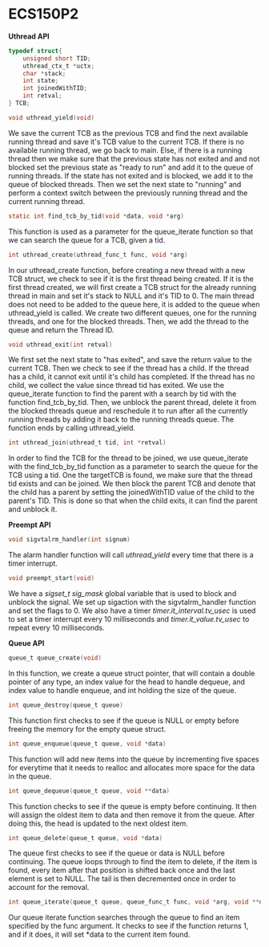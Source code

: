 # ECS150P2

**Uthread API**

```c
typedef struct{
    unsigned short TID;
    uthread_ctx_t *uctx;
    char *stack;
    int state;
    int joinedWithTID;
    int retval;
} TCB;
```

```c
void uthread_yield(void)
```
We save the current TCB as the previous TCB and find the next available running
thread and save it's TCB value to the current TCB. If there is no available
running thread, we go back to main. Else, if there is a running thread then we
make sure that the previous state has not exited and and not blocked set the
previous state as "ready to run" and add it to the queue of running threads. If
the state has not exited and is blocked, we add it to the queue of blocked
threads. Then we set the next state to "running" and perform a context switch
between the previously running thread and the current running thread. 

```c
static int find_tcb_by_tid(void *data, void *arg)
```
This function is used as a parameter for the queue_iterate function so that we
can search the queue for a TCB, given a tid. 

```c
int uthread_create(uthread_func_t func, void *arg)
```
In our uthread_create function, before creating a new thread with a new TCB
struct, we check to see if it is the first thread being created. If it is the
first thread created, we will first create a TCB struct for the already running
thread in main and set it's stack to NULL and it's TID to 0. The main thread
does not need to be added to the queue here, it is added to the queue when
uthread_yield is called. We create two different queues, one for the running
threads, and one for the blocked threads. Then, we add the thread to the queue
and return the Thread ID. 

```c
void uthread_exit(int retval)
```
We first set the next state to "has exited", and save the return value to the
current TCB. Then we check to see if the thread has a child. If the thread has a
child, it cannot exit until it's child has completed. If the thread has no
child, we collect the value since thread tid has exited. We use the
queue_iterate function to find the parent with a search by tid with the function
find_tcb_by_tid. Then, we unblock the parent thread, delete it from the blocked
threads queue and reschedule it to run after all the currently running threads
by adding it back to the running threads queue. The function ends by calling
uthread_yield. 

```c
int uthread_join(uthread_t tid, int *retval)
```
In order to find the TCB for the thread to be joined, we use queue_iterate with
the find_tcb_by_tid function as a parameter to search the queue for the TCB
using a tid. One the targetTCB is found, we make sure that the thread tid exists
and can be joined. We then block the parent TCB and denote that the child has a
parent by setting the joinedWithTID value of the child to the parent's TID. This
is done so that when the child exits, it can find the parent and unblock it. 


**Preempt API**

```c
void sigvtalrm_handler(int signum)
```
The alarm handler function will call *uthread_yield* every time that there is a
timer interrupt. 

```c
void preempt_start(void)
```
We have a *sigset_t sig_mask* global variable that is used to block and unblock
the signal. We set up sigaction with the sigvtalrm_handler function and set the
flags to 0. We also have a timer *timer.it_interval.tv_usec* is used to set a
timer interrupt every 10 milliseconds and *timer.it_value.tv_usec* to repeat
every 10 milliseconds. 


**Queue API**

```c
queue_t queue_create(void)
```
In this function, we create a queue struct pointer, that will contain a double
pointer of any type, an index value for the head to handle dequeue, and index
value to handle enqueue, and int holding the size of the queue.

```c
int queue_destroy(queue_t queue)
```
This function first checks to see if the queue is NULL or empty before freeing
the memory for the empty queue struct.

```c
int queue_enqueue(queue_t queue, void *data)
```
This function will add new items into the queue by incrementing five spaces for
everytime that it needs to realloc and allocates more space for the data in the
queue.

```c
int queue_dequeue(queue_t queue, void **data)
```
This function checks to see if the queue is empty before continuing. It then
will assign the oldest item to data and then remove it from the queue. After
doing this, the head is updated to the next oldest item.

```c
int queue_delete(queue_t queue, void *data)
```
The queue first checks to see if the queue or data is NULL before continuing.
The queue loops through to find the item to delete, if the item is found, every
item after that position is shifted back once and the last element is set to
NULL. The tail is then decremented once in order to account for the removal.

```c
int queue_iterate(queue_t queue, queue_func_t func, void *arg, void **data)
```
Our queue iterate function searches through the queue to find an item specified
by the func argument. It checks to see if the function returns 1, and if it
does, it will set *data to the current item found. 